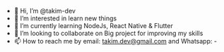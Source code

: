 - 👋 Hi, I’m @takim-dev
- 👀 I’m interested in learn new things
- 🌱 I’m currently learning NodeJs, React Native & Flutter
- 💞️ I’m looking to collaborate on Big project for improving my skills
- 📫 How to reach me by email: takim.dev@gmail.com and Whatsapp: -

<!---
takim-dev/takim-dev is a ✨ special ✨ repository because its `README.md` (this file) appears on your GitHub profile.
You can click the Preview link to take a look at your changes.
--->
